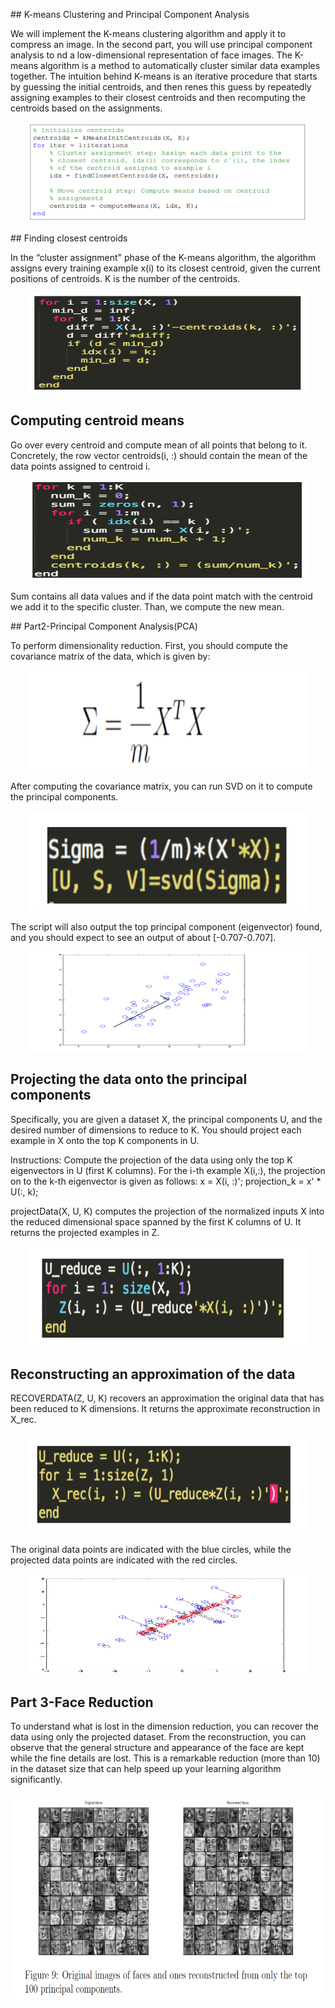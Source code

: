 ## K-means Clustering and Principal Component Analysis


We will implement the K-means clustering algorithm and apply it to compress an image. In the second part, you will use principal component analysis to nd a low-dimensional representation of face images.
The K-means algorithm is a method to automatically cluster similar data examples together.
The intuition behind K-means is an iterative procedure that starts by guessing the initial centroids, and then renes this guess by repeatedly assigning examples to their closest centroids and then recomputing the centroids based on the assignments.


<p align="center">
    <img src="https://github.com/yilmazvolkan/CourseraML/blob/master/Weeks/Week7/Res/1.png" width="450" height="160">
</p>


## Finding closest centroids


In the “cluster assignment" phase of the K-means algorithm, the algorithm assigns every training example x(i) to its closest centroid, given the current positions of centroids. K is the number of the centroids.


<p align="center">
    <img src="https://github.com/yilmazvolkan/CourseraML/blob/master/Weeks/Week7/Res/2.png" width="450" height="160">
</p>


## Computing centroid means


Go over every centroid and compute mean of all points that belong to it. Concretely, the row vector centroids(i, :) should contain the mean of the data points assigned to centroid i.


<p align="center">
    <img src="https://github.com/yilmazvolkan/CourseraML/blob/master/Weeks/Week7/Res/3.png" width="450" height="160">
</p>


Sum contains all data values and if the data point match with the centroid we add it to the specific cluster. Than, we compute the new mean.


## Part2-Principal Component Analysis(PCA)


To perform dimensionality reduction. First, you should compute the covariance matrix of the data, which is given by:


<p align="center">
    <img src="https://github.com/yilmazvolkan/CourseraML/blob/master/Weeks/Week7/Res/4.png" width="450" height="160">
</p>


After computing the covariance matrix, you can run SVD on it to compute the principal components.


<p align="center">
    <img src="https://github.com/yilmazvolkan/CourseraML/blob/master/Weeks/Week7/Res/5.png" width="450" height="160">
</p>


The script will also output the top principal component (eigenvector) found, and you should expect to see an output of about [-0.707-0.707].


<p align="center">
    <img src="https://github.com/yilmazvolkan/CourseraML/blob/master/Weeks/Week7/Res/6.png" width="450" height="160">
</p>


## Projecting the data onto the principal components


Specifically, you are given a dataset X, the principal components U, and the desired number of dimensions to reduce to K. You should project each example in X onto the top K components in U.

Instructions: Compute the projection of the data using only the top K  eigenvectors in U (first K columns).  For the i-th example X(i,:), the projection on to the k-th  eigenvector is given as follows:
 x = X(i, :)';
    		 projection_k = x' * U(:, k);

projectData(X, U, K) computes the projection of  the normalized inputs X into the reduced dimensional space spanned by the first K columns of U. It returns the projected examples in Z.


<p align="center">
    <img src="https://github.com/yilmazvolkan/CourseraML/blob/master/Weeks/Week7/Res/7.png" width="450" height="160">
</p>


## Reconstructing an approximation of the data


RECOVERDATA(Z, U, K) recovers an approximation the original data that has been reduced to K dimensions. It returns the approximate reconstruction in X_rec.


<p align="center">
    <img src="https://github.com/yilmazvolkan/CourseraML/blob/master/Weeks/Week7/Res/8.png" width="450" height="160">
</p>


The original data points are indicated with the blue circles, while the projected data points are indicated with the red circles.


<p align="center">
    <img src="https://github.com/yilmazvolkan/CourseraML/blob/master/Weeks/Week7/Res/9.png" width="450" height="160">
</p>


## Part 3-Face Reduction


To understand what is lost in the dimension reduction, you can recover the data using only the projected dataset. From the reconstruction, you can observe that the general structure and appearance of the face are kept while the fine details are lost. This is a remarkable reduction (more than 10) in the dataset size that can help speed up your learning algorithm significantly.


<p align="center">
    <img src="https://github.com/yilmazvolkan/CourseraML/blob/master/Weeks/Week7/Res/10.png" width="660" height="330">
</p>
